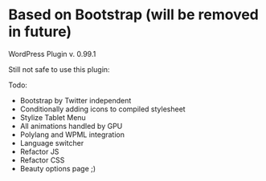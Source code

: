 Based on Bootstrap (will be removed in future)
=============================================
WordPress Plugin v. 0.99.1

Still not safe to use this plugin:

Todo:
- Bootstrap by Twitter independent
- Conditionally adding icons to compiled stylesheet
- Stylize Tablet Menu
- All animations handled by GPU
- Polylang and WPML integration
- Language switcher 
- Refactor JS
- Refactor CSS
- Beauty options page ;)
